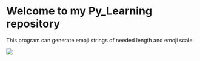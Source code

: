 # Welcome to my Py_Learning repository

This program can generate emoji strings of needed length and emoji scale.


<img src="https://www.tintup.com/blog/wp-content/uploads/Emoji-Wallpaper-HD-HD-Wallpaper-Stock.jpg">
